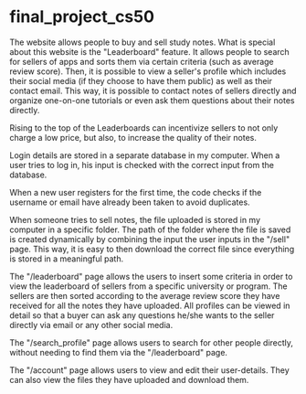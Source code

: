 # final_project_cs50
The website allows people to buy and sell study notes. What is special about this website is the "Leaderboard" feature. It allows people to search for sellers of apps and sorts them via certain criteria (such as average review score). Then, it is possible to view a seller's profile which includes their social media (if they choose to have them public) as well as their contact email. This way, it is possible to contact notes of sellers directly and organize one-on-one tutorials or even ask them questions about their notes directly.

Rising to the top of the Leaderboards can incentivize sellers to not only charge a low price, but also, to increase the quality of their notes.

Login details are stored in a separate database in my computer. When a user tries to log in, his input is checked with the correct input from the database.

When a new user registers for the first time, the code checks if the username or email have already been taken to avoid duplicates.

When someone tries to sell notes, the file uploaded is stored in my computer in a specific folder. The path of the folder where the file is saved is created dynamically by combining the input the user inputs in the "/sell" page. This way, it is easy to then download the correct file since everything is stored in a meaningful path.

The "/leaderboard" page allows the users to insert some criteria in order to view the leaderboard of sellers from a specific university or program. The sellers are then sorted according to the average review score they have received for all the notes they have uploaded. All profiles can be viewed in detail so that a buyer can ask any questions he/she wants to the seller directly via email or any other social media.

The "/search_profile" page allows users to search for other people directly, without needing to find them via the "/leaderboard" page.

The "/account" page allows users to view and edit their user-details. They can also view the files they have uploaded and download them.
